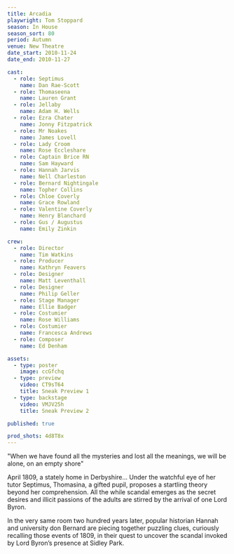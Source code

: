 ```yaml
---
title: Arcadia
playwright: Tom Stoppard
season: In House
season_sort: 80
period: Autumn
venue: New Theatre
date_start: 2010-11-24
date_end: 2010-11-27

cast:
  - role: Septimus
    name: Dan Rae-Scott
  - role: Thomaseena
    name: Lauren Grant
  - role: Jellaby
    name: Adam H. Wells
  - role: Ezra Chater
    name: Jonny Fitzpatrick
  - role: Mr Noakes
    name: James Lovell
  - role: Lady Croom
    name: Rose Eccleshare
  - role: Captain Brice RN
    name: Sam Hayward
  - role: Hannah Jarvis
    name: Nell Charleston
  - role: Bernard Nightingale
    name: Topher Collins
  - role: Chloe Coverly
    name: Grace Rowland
  - role: Valentine Coverly
    name: Henry Blanchard
  - role: Gus / Augustus
    name: Emily Zinkin

crew:
  - role: Director
    name: Tim Watkins
  - role: Producer
    name: Kathryn Feavers
  - role: Designer
    name: Matt Leventhall
  - role: Designer
    name: Philip Geller
  - role: Stage Manager
    name: Ellie Badger
  - role: Costumier
    name: Rose Williams
  - role: Costumier
    name: Francesca Andrews
  - role: Composer
    name: Ed Denham

assets:
  - type: poster
    image: ccGfchq
  - type: preview
    video: CT9sT64
    title: Sneak Preview 1
  - type: backstage
    video: VMJV25h
    title: Sneak Preview 2

published: true

prod_shots: 4d8T8x
---
```


"When we have found all the mysteries and lost all the meanings, we will be alone, on an empty shore"

April 1809, a stately home in Derbyshire… Under the watchful eye of her tutor Septimus, Thomasina, a gifted pupil, proposes a startling theory beyond her comprehension. All the while scandal emerges as the secret desires and illicit passions of the adults are stirred by the arrival of one Lord Byron.

In the very same room two hundred years later, popular historian Hannah and university don Bernard are piecing together puzzling clues, curiously recalling those events of 1809, in their quest to uncover the scandal invoked by Lord Byron’s presence at Sidley Park.

